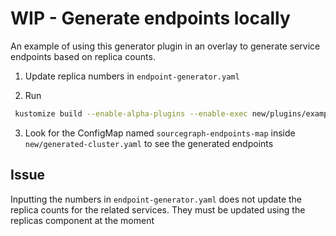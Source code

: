 # WIP - Generate endpoints locally

An example of using this generator plugin in an overlay to generate service endpoints based on replica counts.

1. Update replica numbers in `endpoint-generator.yaml`

2. Run

```bash
 kustomize build --enable-alpha-plugins --enable-exec new/plugins/example -o new/generated-cluster.yaml
```

3. Look for the ConfigMap named `sourcegraph-endpoints-map` inside `new/generated-cluster.yaml` to see the generated endpoints

## Issue

Inputting the numbers in `endpoint-generator.yaml` does not update the replica counts for the related services. They must be updated using the replicas component at the moment
